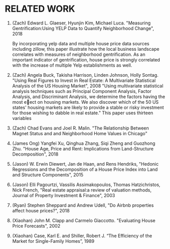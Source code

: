 # RELATED WORK

1. (Zach) Edward L. Glaeser, Hyunjin Kim, Michael Luca. "Measuring Gentrification:Using YELP Data to Quantify Neighborhood Change", 2018

   By incorporating yelp data and multiple house price data sources including zillow, this paper illustrate how the local business landscape correlates with measures of neighborhood gentrification. As an important indicator of gentrification, house price is strongly correlated with the increase of multiple Yelp establishments as well. 
   
2. (Zach) Angela Buck, Takisha Harrison, Linden Johnson, Holly Sontag. "Using Real Figures to Invest in Real Estate: A Multivariate Statistical Analysis of the US Housing Market", 2008
   "Using multivariate statistical analysis techniques such as Principal Component Analysis,
    Factor Analysis, and Discriminant Analysis, we determine the factors having the most eect on housing
    markets. We also discover which of the 50 US states' housing markets are likely to provide a stable or risky
    investment for those wishing to dabble in real estate."
    This paper uses thirteen variables 
   
3. (Zach) Chad Evans and Joel R. Malin. "The Relationship Between Magnet Status and and Neighborhood Home Values in Chicago"
4. (James Ong) Yangfei Xu, Qinghua Zhang, Siqi Zheng and Guozhong Zhu. "House Age, Price and Rent: Implications from Land-Structure Decomposition", 2018
5. (Jason) W. Erwin Diewert, Jan de Haan, and Rens Hendriks, "Hedonic Regressions and the Decomposition of a House Price Index into Land and Structure Components", 2015
6. (Jason) Elli Pagourtzi, Vassilis Assimakopoulos, Thomas Hatzichristos, Nick French, "Real estate appraisal:a review of valuation methods, Journal of Property Investment & Finance", 2003
7. (Ryan) Stephen Sheppard and Andrew Udell, "Do Airbnb properties affect house prices?", 2018
8. (Xiaohan) John M. Clapp and Carmelo Giaccotto. "Evaluating House Price Forecasts", 2002
9. (Xiaohan) Case, Karl E. and Shiller, Robert J. “The Efficiency of the Market for Single-Family Homes”, 1989
